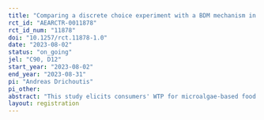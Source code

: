 ```yaml
---
title: "Comparing a discrete choice experiment with a BDM mechanism in preference elicitation"
rct_id: "AEARCTR-0011878"
rct_id_num: "11878"
doi: "10.1257/rct.11878-1.0"
date: "2023-08-02"
status: "on_going"
jel: "C90, D12"
start_year: "2023-08-02"
end_year: "2023-08-31"
pi: "Andreas Drichoutis"
pi_other:
abstract: "This study elicits consumers' WTP for microalgae-based food products. The elicitation format varies between subjects whether WTP is elicited via the BDM mechanism or Discrete choice (Yes/No) questions. No incentives are provided and subjects are aware that elicitation is hypothetical. We also vary between-subjects the type of food product (milk vs. beer)."
layout: registration
---
```


